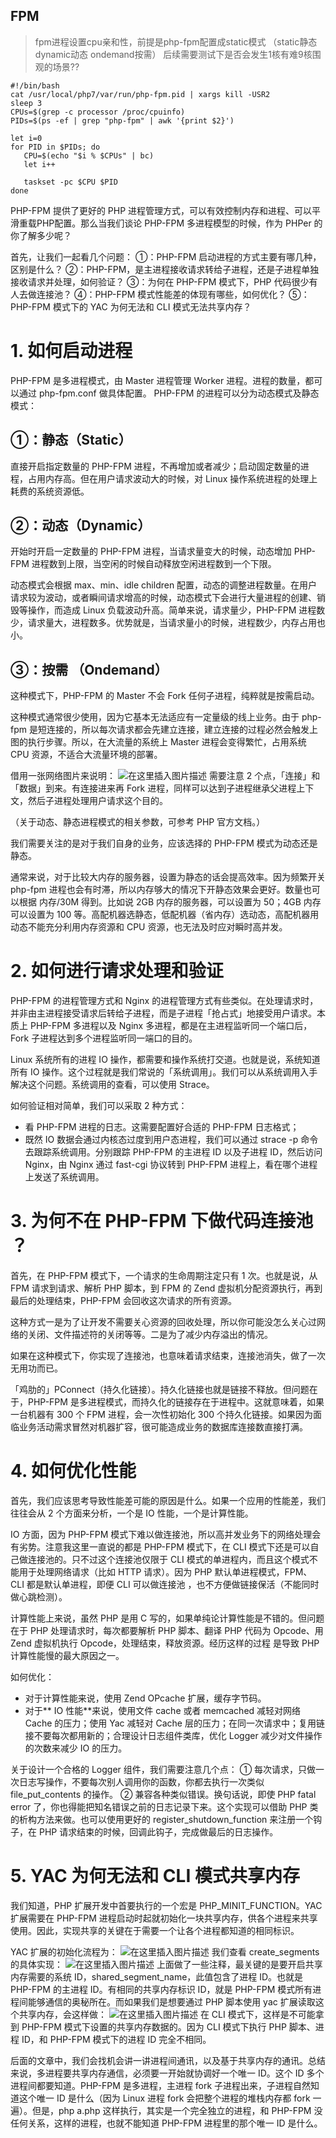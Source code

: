 ## FPM

> fpm进程设置cpu亲和性，前提是php-fpm配置成static模式  （static静态 dynamic动态  ondemand按需）
> 后续需要测试下是否会发生1核有难9核围观的场景??

	#!/bin/bash
	cat /usr/local/php7/var/run/php-fpm.pid | xargs kill -USR2
	sleep 3
	CPUs=$(grep -c processor /proc/cpuinfo)
	PIDs=$(ps -ef | grep "php-fpm" | awk '{print $2}')
	
	let i=0
	for PID in $PIDs; do
	   CPU=$(echo "$i % $CPUs" | bc)
	   let i++
	
	   taskset -pc $CPU $PID
	done




PHP-FPM 提供了更好的 PHP 进程管理方式，可以有效控制内存和进程、可以平滑重载PHP配置。那么当我们谈论 PHP-FPM 多进程模型的时候，作为 PHPer 的你了解多少呢？

首先，让我们一起看几个问题：
①：PHP-FPM 启动进程的方式主要有哪几种，区别是什么？
②：PHP-FPM，是主进程接收请求转给子进程，还是子进程单独接收请求并处理，如何验证？
③：为何在 PHP-FPM 模式下，PHP 代码很少有人去做连接池？
④：PHP-FPM 模式性能差的体现有哪些，如何优化？
⑤：PHP-FPM 模式下的 YAC 为何无法和 CLI 模式无法共享内存？

# 1. 如何启动进程

PHP-FPM 是多进程模式，由 Master 进程管理 Worker 进程。进程的数量，都可以通过 php-fpm.conf 做具体配置。 PHP-FPM 的进程可以分为动态模式及静态模式：

## ①：静态（Static）

直接开启指定数量的 PHP-FPM 进程，不再增加或者减少；启动固定数量的进程，占用内存高。但在用户请求波动大的时候，对 Linux 操作系统进程的处理上耗费的系统资源低。

## ②：动态（Dynamic）

开始时开启一定数量的 PHP-FPM 进程，当请求量变大的时候，动态增加 PHP-FPM 进程数到上限，当空闲的时候自动释放空闲进程数到一个下限。

动态模式会根据 max、min、idle children 配置，动态的调整进程数量。在用户请求较为波动，或者瞬间请求增高的时候，动态模式下会进行大量进程的创建、销毁等操作，而造成 Linux 负载波动升高。简单来说，请求量少，PHP-FPM 进程数少，请求量大，进程数多。优势就是，当请求量小的时候，进程数少，内存占用也小。

## ③：按需 （Ondemand）

这种模式下，PHP-FPM 的 Master 不会 Fork 任何子进程，纯粹就是按需启动。

这种模式通常很少使用，因为它基本无法适应有一定量级的线上业务。由于 php-fpm 是短连接的，所以每次请求都会先建立连接，建立连接的过程必然会触发上图的执行步骤。所以，在大流量的系统上 Master 进程会变得繁忙，占用系统 CPU 资源，不适合大流量环境的部署。

借用一张网络图片来说明：
![在这里插入图片描述](assets/format,png.jpeg)
需要注意 2 个点，「连接」和「数据」到来。有连接进来再 Fork 进程，同样可以达到子进程继承父进程上下文，然后子进程处理用户请求这个目的。

（关于动态、静态进程模式的相关参数，可参考 PHP 官方文档。）

我们需要关注的是对于我们自身的业务，应该选择的 PHP-FPM 模式为动态还是静态。

通常来说，对于比较大内存的服务器，设置为静态的话会提高效率。因为频繁开关 php-fpm 进程也会有时滞，所以内存够大的情况下开静态效果会更好。数量也可以根据 内存/30M 得到。比如说 2GB 内存的服务器，可以设置为 50；4GB 内存可以设置为 100 等。高配机器选静态，低配机器（省内存）选动态，高配机器用动态不能充分利用内存资源和 CPU 资源，也无法及时应对瞬时高并发。

# 2. 如何进行请求处理和验证

PHP-FPM 的进程管理方式和 Nginx 的进程管理方式有些类似。在处理请求时，并非由主进程接受请求后转给子进程，而是子进程「抢占式」地接受用户请求。本质上 PHP-FPM 多进程以及 Nginx 多进程，都是在主进程监听同一个端口后，Fork 子进程达到多个进程监听同一端口的目的。

Linux 系统所有的进程 IO 操作，都需要和操作系统打交道。也就是说，系统知道所有 IO 操作。这个过程就是我们常说的「系统调用」。我们可以从系统调用入手解决这个问题。系统调用的查看，可以使用 Strace。

如何验证相对简单，我们可以采取 2 种方式：

- 看 PHP-FPM 进程的日志。这需要配置好合适的 PHP-FPM 日志格式；
- 既然 IO 数据会通过内核态过度到用户态进程，我们可以通过 strace -p 命令去跟踪系统调用。分别跟踪 PHP-FPM 的主进程 ID 以及子进程 ID，然后访问 Nginx，由 Nginx 通过 fast-cgi 协议转到 PHP-FPM 进程上，看在哪个进程上发送了系统调用。

# 3. 为何不在 PHP-FPM 下做代码连接池 ？

首先，在 PHP-FPM 模式下，一个请求的生命周期注定只有 1 次。也就是说，从 FPM 请求到请求、解析 PHP 脚本，到 FPM 的 Zend 虚拟机分配资源执行，再到最后的处理结束，PHP-FPM 会回收这次请求的所有资源。

这种方式一是为了让开发不需要关心资源的回收处理，所以你可能没怎么关心过网络的关闭、文件描述符的关闭等等。二是为了减少内存溢出的情况。

如果在这种模式下，你实现了连接池，也意味着请求结束，连接池消失，做了一次无用功而已。

「鸡肋的」PConnect（持久化链接）。持久化链接也就是链接不释放。但问题在于，PHP-FPM 是多进程模式，而持久化的链接存在于进程中。这就意味着，如果一台机器有 300 个 FPM 进程，会一次性初始化 300 个持久化链接。如果因为面临业务活动需求冒然对机器扩容，很可能造成业务的数据库连接数直接打满。

# 4. 如何优化性能

首先，我们应该思考导致性能差可能的原因是什么。如果一个应用的性能差，我们往往会从 2 个方面来分析，一个是 IO 性能，一个是计算性能。

IO 方面，因为 PHP-FPM 模式下难以做连接池，所以高并发业务下的网络处理会有劣势。注意我这里一直说的都是 PHP-FPM 模式下，在 CLI 模式下还是可以自己做连接池的。只不过这个连接池仅限于 CLI 模式的单进程内，而且这个模式不能用于处理网络请求（比如 HTTP 请求）。因为 PHP 默认单进程模式，FPM、CLI 都是默认单进程，即便 CLI 可以做连接池 ，也不方便做链接保活（不能同时做心跳检测）。

计算性能上来说，虽然 PHP 是用 C 写的，如果单纯论计算性能是不错的。但问题在于 PHP 处理请求时，每次都要解析 PHP 脚本、翻译 PHP 代码为 Opcode、用 Zend 虚拟机执行 Opcode，处理结束，释放资源。经历这样的过程 是导致 PHP 计算性能慢的最大原因之一。

如何优化：

- 对于计算性能来说，使用 Zend OPcache 扩展，缓存字节码。
- 对于** IO 性能**来说，使用文件 cache 或者 memcached 减轻对网络 Cache 的压力；使用 Yac 减轻对 Cache 层的压力；在同一次请求中；复用链接不要每次都用新的；合理设计日志组件类库，优化 Logger 减少对文件操作的次数来减少 IO 的压力。

关于设计一个合格的 Logger 组件，我们需要注意几个点：
① 每次请求，只做一次日志写操作，不要每次别人调用你的函数，你都去执行一次类似 file_put_contents 的操作。
② 兼容各种类似错误。换句话说，即使 PHP fatal error 了，你也得能把知名错误之前的日志记录下来。这个实现可以借助 PHP 类的析构方法来做。也可以使用更好的 register_shutdown_function 来注册一个钩子，在 PHP 请求结束的时候，回调此钩子，完成做最后的日志操作。

# 5. YAC 为何无法和 CLI 模式共享内存

我们知道，PHP 扩展开发中首要执行的一个宏是 PHP_MINIT_FUNCTION。YAC 扩展需要在 PHP-FPM 进程启动时起就初始化一块共享内存，供各个进程来共享使用。因此，实现共享的关键在于需要一个让各个进程都知道的相同标识。

YAC 扩展的初始化流程为：
![在这里插入图片描述](assets/format,png-20200809034712152.jpeg)
我们查看 create_segments 的具体实现：
![在这里插入图片描述](assets/format,png.png)
上面做了一些注释，最关键的是要开启共享内存需要的系统 ID，shared_segment_name，此值包含了进程 ID。也就是 PHP-FPM 的主进程 ID。有相同的共享内存标识 ID，就是 PHP-FPM 模式所有进程间能够通信的奥秘所在。而如果我们是想要通过 PHP 脚本使用 yac 扩展读取这个共享内存，会这样做：
![在这里插入图片描述](assets/format,png-20200809034739951.png)
在 CLI 模式下，这样是不可能拿到 PHP-FPM 模式下设置的共享内存数据的。因为 CLI 模式下执行 PHP 脚本、进程 ID，和 PHP-FPM 模式下的进程 ID 完全不相同。

后面的文章中，我们会找机会讲一讲进程间通讯，以及基于共享内存的通讯。总结来说，多进程要共享内存通信，必须要一开始就协调好一个唯一 ID。这个 ID 多个进程间都要知道。PHP-FPM 是多进程，主进程 fork 子进程出来，子进程自然知道这个唯一 ID 是什么（因为 Linux 进程 fork 会把整个进程的堆栈内存都 fork 一遍）。但是，php a.php 这样执行，其实是一个完全独立的进程，和 PHP-FPM 没任何关系，这样的进程，也就不能知道 PHP-FPM 进程里的那个唯一 ID 是什么。